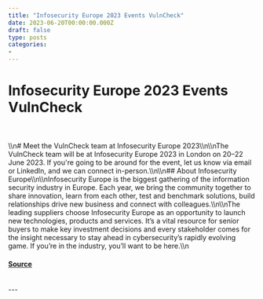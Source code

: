 ```yaml
---
title: "Infosecurity Europe 2023 Events VulnCheck"
date: 2023-06-20T00:00:00.000Z
draft: false
type: posts
categories: 
- 
---
```

# Infosecurity Europe 2023 Events VulnCheck

<br/>

<br/>
\\n# Meet the VulnCheck team at Infosecurity Europe 2023\\n\\nThe VulnCheck team will be at Infosecurity Europe 2023 in London on 20–22 June 2023. If you're going to be around for the event, let us know via email or LinkedIn, and we can connect in-person.\\n\\n## About Infosecurity Europe\\n\\nInfosecurity Europe is the biggest gathering of the information security industry in Europe. Each year, we bring the community together to share innovation, learn from each other, test and benchmark solutions, build relationships drive new business and connect with colleagues.\\n\\nThe leading suppliers choose Infosecurity Europe as an opportunity to launch new technologies, products and services. It’s a vital resource for senior buyers to make key investment decisions and every stakeholder comes for the insight necessary to stay ahead in cybersecurity’s rapidly evolving game. If you’re in the industry, you’ll want to be here.\\n

#### [Source](https://vulncheck.com/blog/infosecurity-europe-2023)

<br/>
---
